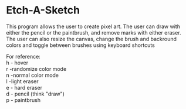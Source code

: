 # Etch-A-Sketch
This program allows the user to create pixel art. The user can draw with either the pencil or the paintbrush, and remove marks with either eraser. 
The user can also resize the canvas, change the brush and backround colors and toggle between brushes using keyboard shortcuts

For reference:\
h - hover\
r -randomize color mode\
n -normal color mode\
l -light eraser\
e - hard eraser\
d - pencil (think "draw")\
p - paintbrush


